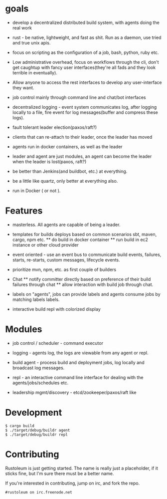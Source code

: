 # goals

* develop a decentralized distributed build system, with agents doing the real work

* rust - be native, lightweight, and fast as shit.  Run as a daemon, use tried and true unix apis.

* focus on scripting as the configuration of a job, bash, python, ruby etc.

* Low administrative overhead, focus on workflows through the cli, don't get caughtup with fancy user interfaces(they're all fads and they look terrible in eventually).

* Allow anyone to access the rest interfaces to develop any user-interface they want.

* job control mainly through command line and chat/bot interfaces

* decentralized logging - event system communicates log, after logging locally to a file, fire event for log messages(buffer and compress these logs).

* fault tolerant leader election(paxos/raft?)

* clients that can re-attach to their leader, once the leader has moved

* agents run in docker containers, as well as the leader

* leader and agent are just modules, an agent can become the leader when the leader is lost(paxos, raft?)

* be better than Jenkins(and buildbot, etc.) at everything.

* be a little like quartz, only better at everything also.

* run in Docker ( or not ).

# Features

* masterless. All agents are capable of being a leader. 

* templates for builds deploys based on common scenarios sbt, maven, cargo, npm etc.
** do build in docker container
** run build in ec2 instance or other cloud provider


* event oriented - use an event bus to communicate build events, failures, starts, re-starts, custom messages, lifecycle events.

* prioritize mvn, npm, etc. as first couple of builders

* Chat
** notify committer directly based on preference of their build failures through chat
** allow interaction with build job through chat.

* labels on "agents", jobs can provide labels and agents consume jobs by matching labels labels.

* interactive build repl with colorized display

# Modules

* job control / scheduler - command executor

* logging - agents log, the logs are viewable from any agent or repl.

* build agent - process build and deployment jobs, log locally and broadcast log messages.

* repl - an interactive command line interface for dealing with the agents/jobs/schedules etc. 

* leadership mgmt/discovery - etcd/zookeeper/paxos/raft like

# Development

    $ cargo build
    $ ./target/debug/buildr agent
    $ ./target/debug/buildr repl

# Contributing
Rustoleum is just getting started.  The name is really just a placeholder, if it sticks fine, but I'm sure there must be a better name.

If you're interested in contributing, jump on irc, and fork the repo.  

```#rustoleum on irc.freenode.net```
